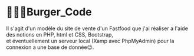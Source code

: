 # 🍟🥪🍹Burger_Code
Il s'agit d'un modèle du site de vente d'un Fastfood  que j'ai réaliser a l'aide des notions en PHP, html et CSS, Bootstrap, 
<br>et éventuellement un serveur local (Xamp avec PhpMyAdmin) pour la connexion a une base de donnée😉.

